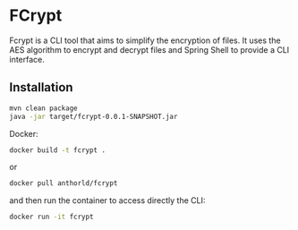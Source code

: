 # FCrypt

Fcrypt is a CLI tool that aims to simplify the encryption of files.
It uses the AES algorithm to encrypt and decrypt files and Spring Shell to provide a CLI interface.

## Installation

```bash
mvn clean package
java -jar target/fcrypt-0.0.1-SNAPSHOT.jar
```

Docker: 
```bash
docker build -t fcrypt .
```

or

```bash
docker pull anthorld/fcrypt
```

and then run the container to access directly the CLI:
```bash
docker run -it fcrypt
```
